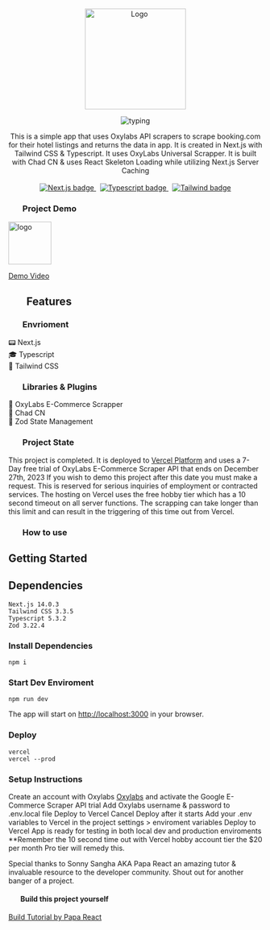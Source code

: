 <p align="center">
  <br />
  <img width="200" src="https://travel-pass-beige.vercel.app/_next/image?url=%2Flogo.png&w=48&q=85" alt="Logo">
  <br />
</p>

 <p svg align="center">
<img src="https://readme-typing-svg.demolab.com?font=Noto+Serif&pause=3000&color=2FA4D7&center=true&vCenter=true&width=375&lines=Booking.com+Scraper+in+Next.js" alt=typing>
 </p>

<p align="center">
  This is a simple app that uses Oxylabs API scrapers to scrape booking.com for their hotel listings and returns the data in app. It is created in Next.js with Tailwind CSS & Typescript. It uses OxyLabs Universal Scrapper. It is built with Chad CN & uses React Skeleton Loading while utilizing Next.js Server Caching
  <br />
  <br />
  <a href="https://github.com/vercel/next.js">
    <img src="https://img.shields.io/badge/Next-black?style=for-the-badge&logo=next.js&logoColor=white" alt="Next.js badge">
  </a>
  &nbsp;
  <a href="https://github.com/microsoft/TypeScript">
    <img src="https://img.shields.io/badge/typescript-%23007ACC.svg?style=for-the-badge&logo=typescript&logoColor=white" alt="Typescript badge">
  </a>
  &nbsp;
  <a href="https://github.com/tailwindlabs/tailwindcss">
    <img src="https://img.shields.io/badge/tailwindcss-%2338B2AC.svg?style=for-the-badge&logo=tailwind-css&logoColor=white" alt="Tailwind badge">
  </a>
</p>

<h3><ul><b>Project Demo</b></ul></h3>

<a href="https://travel-pass-beige.vercel.app/" target="blank"><img align="center" src="https://travel-pass-beige.vercel.app/_next/image?url=%2Flogo.png&w=48&q=75" alt="logo" height="85" width="85" /></a>

[Demo Video](https://www.youtube.com/watch?v=ZtPs9kD9ExY)

<h2><ul><b>Features</b></ul></h2>

<h4>
<h3><ul><b>Envrioment</b></ul></h3>
        📟 Next.js <br>
        🎓 Typescript <br>
        🚀 Tailwind CSS <br>
<h3><ul><b>Libraries & Plugins</b></ul></h3>
        💎 OxyLabs E-Commerce Scrapper <br>
        💪 Chad CN<br>
        🎂 Zod State Management <br>
</h4>

<h3><ul><b>Project State</b></ul></h3>

This project is completed. It is deployed to [Vercel Platform](https://vercel.com/) and uses a 7-Day free trial of OxyLabs E-Commerce Scraper API that ends on December 27th, 2023 If you wish to demo this project after this date you must make a request. This is reserved for serious inquiries of employment or contracted services. The hosting on Vercel uses the free hobby tier which has a 10 second timeout on all server functions. The scrapping can take longer than this limit and can result in the triggering of this time out from Vercel.
<br>

<h3><ul><b>How to use</b></ul></h3>

## Getting Started

## **Dependencies**

    Next.js 14.0.3
    Tailwind CSS 3.3.5
    Typescript 5.3.2
    Zod 3.22.4

### Install Dependencies

    npm i

### Start Dev Enviroment

    npm run dev

The app will start on [http://localhost:3000](http://localhost:3000) in your browser. 

### Deploy

    vercel
    vercel --prod

### Setup Instructions
Create an account with Oxylabs [Oxylabs](https://oxylabs.io/) and activate the Google E-Commerce Scraper API trial
Add Oxylabs username & password to .env.local file
Deploy to Vercel
Cancel Deploy after it starts
Add your .env variables to Vercel in the project settings > enviroment variables
Deploy to Vercel
App is ready for testing in both local dev and production enviroments 
**Remember the 10 second time out with Vercel hobby account tier the $20 per month Pro tier will remedy this.

Special thanks to Sonny Sangha AKA Papa React an amazing tutor & invaluable resource to the developer community. Shout out for another banger of a project.

<h4><ul><b>Build this project yourself</b></ul></h4>

[Build Tutorial by Papa React](https://www.youtube.com/watch?v=SnJ6EmCWA_Y)
